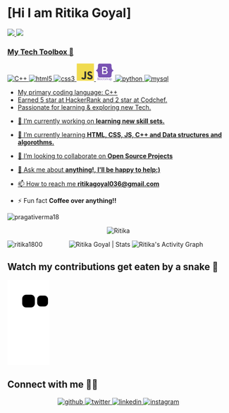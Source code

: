 # [Hi I am Ritika Goyal]
<a href="https://twitter.com/Ritika_002?t=EUBJhghQ67M1oUaSV41qxQ&s=08"><img height="30" src="https://img.shields.io/badge/twitter-%231DA1F2.svg?&style=for-the-badge&logo=twitter&logoColor=white" />
<a href="https://www.linkedin.com/in/ritika-goyal-b51b00203/"><img height="30" src="https://img.shields.io/badge/linkedin-blue.svg?&style=for-the-badge&logo=linkedin&logoColor=white" />
  
### My Tech Toolbox 🧰 

<p align="left">
<img src="https://i.pinimg.com/originals/99/f8/87/99f887833c475448723d3c9ac16c179b.png" alt="C++" width="40" height="40"/> 
<img src="https://upload.wikimedia.org/wikipedia/commons/thumb/6/61/HTML5_logo_and_wordmark.svg/512px-HTML5_logo_and_wordmark.svg.png" alt="html5" height="40"/> 
<img src="https://upload.wikimedia.org/wikipedia/commons/thumb/d/d5/CSS3_logo_and_wordmark.svg/1200px-CSS3_logo_and_wordmark.svg.png" alt="css3" height="40"/> 
<img src="https://raw.githubusercontent.com/devicons/devicon/master/icons/javascript/javascript-original.svg" alt="javascript" height="40"/>
<img src="https://raw.githubusercontent.com/devicons/devicon/master/icons/bootstrap/bootstrap-plain-wordmark.svg" alt="bootstrap" width="40" height="40"/>
<img src="https://cdn3.iconfinder.com/data/icons/logos-and-brands-adobe/512/267_Python-512.png" alt="python" width="40" height="40"/>
<img src="https://i.pinimg.com/originals/50/f1/58/50f1582a95bdac10f1c3fa295c8b947b.png" alt="mysql" width="40" height="40"/>
</p>

* My primary coding language: C++
* Earned 5 star at HackerRank and 2 star at Codchef.
* Passionate for learning & exploring new Tech.

- 🔭 I’m currently working on **learning new skill sets.**

- 🌱 I’m currently learning **HTML, CSS, JS, C++ and Data structures and algorothms.**

- 👯 I’m looking to collaborate on **Open Source Projects**

- 💬 Ask me about **anything!, I'll be happy to help:)**

- 📫 How to reach me **ritikagoyal036@gmail.com**

- ⚡ Fun fact **Coffee over anything!!**
  
<p align="left"> <img src="https://komarev.com/ghpvc/?username=Ritika1800" alt="pragativerma18" /> </p>
<p align="center">
        <img title="🔥 Get streak stats for your profile at git.io/streak-stats" alt=Ritika Goyal's streak" src="https://github-readme-streak-stats.herokuapp.com/?user=Ritika1800&theme=black-ice&hide_border=true&stroke=0000&background=060A0CD0"/>
</p>
  

<p><img align="left" padding-bottom: 10px src="https://github-readme-stats.vercel.app/api/top-langs?username=ritika1800&show_icons=true&theme=gotham" alt="ritika1800" /></p>

<p align="center"> <img src="https://github-readme-stats.vercel.app/api?username=Ritika1800&show_icons=true&theme=gotham" alt="Ritika Goyal | Stats" />
<img alt="Ritika's Activity Graph" src="https://activity-graph.herokuapp.com/graph?username=Ritika1800&bg_color=0D1117&color=5BCDEC&line=5BCDEC&point=FFFFFF&hide_border=true" />


## Watch my contributions get eaten by a snake 🐍
<!-- ![snake gif](https://github.com/AartiKushwaha/AartiKushwaha/blob/output/github-contribution-grid-snake.gif)</div> -->
![snake gif](https://github.com/AartiKushwaha/AartiKushwaha/blob/output/github-contribution-grid-snake.svg)

## Connect with me 👩‍💻  
<div align="center">
<a href="https://github.com/Ritika1800" target="_blank">
<img src=https://img.shields.io/badge/github-%2324292e.svg?&style=for-the-badge&logo=github&logoColor=white alt=github style="margin-bottom: 5px;" />
</a>
<a href="https://twitter.com/Ritika_002" target="_blank">
<img src=https://img.shields.io/badge/twitter-%2300acee.svg?&style=for-the-badge&logo=twitter&logoColor=white alt=twitter style="margin-bottom: 5px;" />
</a>

<a href=" https://www.linkedin.com/in/ritika-goyal-b51b00203/" target="_blank">
<img src=https://img.shields.io/badge/linkedin-%231E77B5.svg?&style=for-the-badge&logo=linkedin&logoColor=white alt=linkedin style="margin-bottom: 5px;" />
</a>

<a href="https://instagram.com/https://www.instagram.com/_rittikaa_/" target="_blank">
<img src=https://img.shields.io/badge/instagram-%23000000.svg?&style=for-the-badge&logo=instagram&logoColor=white alt=instagram style="margin-bottom: 5px;" />
</a>

